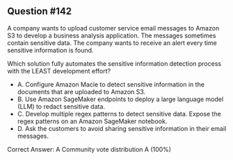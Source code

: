 ## Question #142

A company wants to upload customer service email messages to Amazon S3 to develop a business analysis application. The messages sometimes contain sensitive data. The company wants to receive an alert every time sensitive information is found.

Which solution fully automates the sensitive information detection process with the LEAST development effort?

- A. Configure Amazon Macie to detect sensitive information in the documents that are uploaded to Amazon S3.
- B. Use Amazon SageMaker endpoints to deploy a large language model (LLM) to redact sensitive data.
- C. Develop multiple regex patterns to detect sensitive data. Expose the regex patterns on an Amazon SageMaker notebook.
- D. Ask the customers to avoid sharing sensitive information in their email messages. 

Correct Answer: 
A Community vote distribution A (100%)